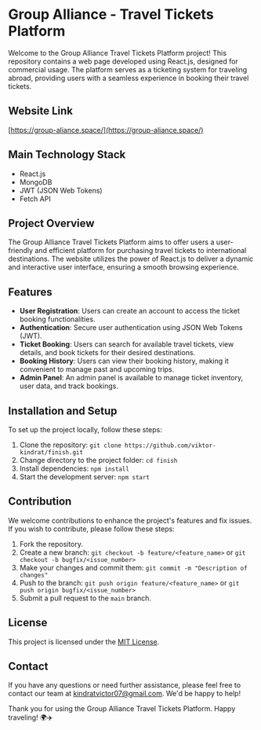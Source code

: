 # Group Alliance - Travel Tickets Platform

Welcome to the Group Alliance Travel Tickets Platform project! This repository contains a web page developed using React.js, designed for commercial usage. The platform serves as a ticketing system for traveling abroad, providing users with a seamless experience in booking their travel tickets.

## Website Link

[https://group-aliance.space/](https://group-aliance.space/)

## Main Technology Stack

- React.js
- MongoDB
- JWT (JSON Web Tokens)
- Fetch API

## Project Overview

The Group Alliance Travel Tickets Platform aims to offer users a user-friendly and efficient platform for purchasing travel tickets to international destinations. The website utilizes the power of React.js to deliver a dynamic and interactive user interface, ensuring a smooth browsing experience.

## Features

- **User Registration**: Users can create an account to access the ticket booking functionalities.
- **Authentication**: Secure user authentication using JSON Web Tokens (JWT).
- **Ticket Booking**: Users can search for available travel tickets, view details, and book tickets for their desired destinations.
- **Booking History**: Users can view their booking history, making it convenient to manage past and upcoming trips.
- **Admin Panel**: An admin panel is available to manage ticket inventory, user data, and track bookings.

## Installation and Setup

To set up the project locally, follow these steps:

1. Clone the repository: `git clone https://github.com/viktor-kindrat/finish.git`
2. Change directory to the project folder: `cd finish`
3. Install dependencies: `npm install`
4. Start the development server: `npm start`

## Contribution

We welcome contributions to enhance the project's features and fix issues. If you wish to contribute, please follow these steps:

1. Fork the repository.
2. Create a new branch: `git checkout -b feature/<feature_name>` or `git checkout -b bugfix/<issue_number>`
3. Make your changes and commit them: `git commit -m "Description of changes"`
4. Push to the branch: `git push origin feature/<feature_name>` or `git push origin bugfix/<issue_number>`
5. Submit a pull request to the `main` branch.

## License

This project is licensed under the [MIT License](LICENSE.mit).

## Contact

If you have any questions or need further assistance, please feel free to contact our team at [kindratvictor07@gmail.com](mailto:kindratvictor07@gmail.com). We'd be happy to help!

Thank you for using the Group Alliance Travel Tickets Platform. Happy traveling! 🌍✈️
